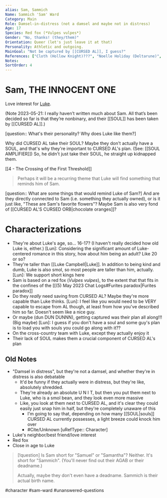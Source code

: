 ```yaml
---
alias: Sam, Sammich
Name: Sammich 'Sam' Ward
Category: Main
Role: Damsel-in-distress (not a damsel and maybe not in distress)
Age: 17
Species: Red fox (*Vulpes vulpes*)
Gender: "No, thanks! (they/them)"
Orientation: Queer (let's just leave it at that)
Personality: Athletic and outgoing.
MainGoal: "Not be captured by [[CURSED AL]], I guess?"
References: ["Cloth (Hollow Knight)???", "Noelle Holiday (Deltarune)", "Kronk (The Emperor's New Groove)"]
Notes:
SortOrder: 4
---
```

# Sam, THE INNOCENT ONE
Love interest for [Luke](Luke%20Campbell.md).

(Note 2023-05-21: I really haven’t written much about Sam. All that’s been decided so far is that they’re nonbinary, and their [[SOUL]] has been taken by [[CURSED AL]].)

[question:: What's their personality? Why does Luke like them?]

Why did CURSED AL take their SOUL? Maybe they don't actually have a SOUL, and that's why they're important to CURSED AL's plan. (See: [[SOUL AMPLIFIER]]) So, he didn't just take their SOUL, he straight up kidnapped them.

[[4 - The Crossing of the First Threshold]]
>Perhaps it will be a recurring theme that Luke will find something that reminds him of Sam.

[question:: What are some things that would remind Luke of Sam?] And are they directly connected to Sam (i.e. something they actually owned), or is it just like, "These are Sam's favorite flowers"? Maybe Sam is also very fond of [[CURSED AL'S CURSED ORB|chocolate oranges]]?

# Characterizations

* They're about Luke's age, so... 16-17? (I haven't really decided how old Luke is, either.)
	[Lun]: Considering the significant amount of Luke-centered romance in this story, how about him being an adult? Like 20 or so?
* They're taller than [[Luke Campbell|Luke]]. In addition to being kind and dumb, Luke is also smol, so most people are taller than him, actually.
	[Lun]: We support short kings here
* Sam is based on a red fox (*Vulpes vulpes*), to the extent that that fits in the confines of the [[(5) May 2023 Chat Logs#Furites paradox|Furites paradox]]
* Do they *really* need saving from CURSED AL? Maybe they're more capable than Luke thinks.
	[Lun]: I feel like you would need to be VERY capable to escape from AL though, at least from how you've described him so far. Doesn't seem like a nice guy.
* Or maybe (dun DUN DUNNN), getting captured was their plan all along!!! (Big maybe)
	[Lun]: I guess if you don't have a soul and some guy's plan is to load you with souls you could go along with it??
* On the cross-country team with Luke, except they actually enjoy it
* Their lack of SOUL makes them a crucial component of CURSED AL's plan

## Old Notes
- "Damsel in distress", but they're not a damsel, and whether they're in distress is also debatable
	- It'd be funny if they actually were in distress, but they're like, absolutely shredded.
	- They're already an absolute U N I T, but then you put them next to Luke, who is a smol bean, and they look even more massive
	- Like, you look at them next to CURSED AL, and it's clear they could easily just snap him in half, but they're completely unaware of this
		- I'm going to say that, depending on how many [[SOUL|souls]] CURSED AL currently possesses, a light breeze could knock him over
		- #Cite/Unknown [uRefType:: Character]
- Luke's neighbor/best friend/love interest
- Red fox
- Close in age to Luke

>[!question] Is Sam short for "Samuel" or "Samantha"?
>Neither. It's short for "Sammich". (You'll never find out their AGAB or their deadname.)
>
>Actually, maybe they don't even have a deadname. Sammich is their actual birth name.

#character #sam-ward #unanswered-questions 